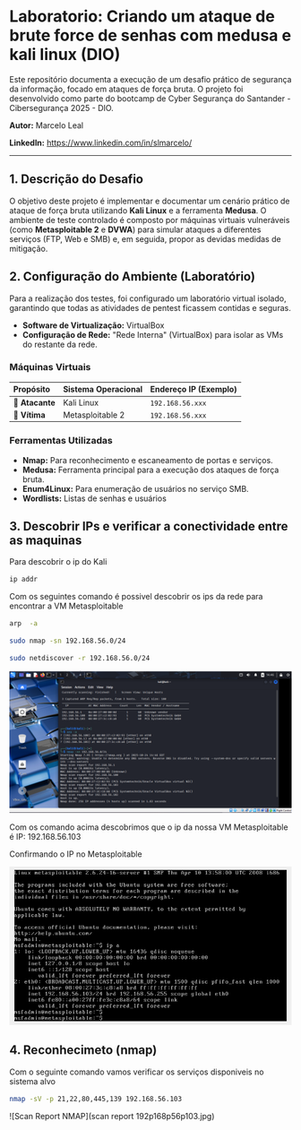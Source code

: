 # Laboratorio: Criando um ataque de brute force de senhas com medusa e kali linux (DIO)
Este repositório documenta a execução de um desafio prático de segurança da informação, focado em ataques de força bruta. O projeto foi desenvolvido como parte do bootcamp de Cyber Segurança do Santander - Cibersegurança 2025 - DIO.

**Autor:** Marcelo Leal

**LinkedIn:** https://www.linkedin.com/in/slmarcelo/

---

## 1. Descrição do Desafio

O objetivo deste projeto é implementar e documentar um cenário prático de ataque de força bruta utilizando **Kali Linux** e a ferramenta **Medusa**. O ambiente de teste controlado é composto por máquinas virtuais vulneráveis (como **Metasploitable 2** e **DVWA**) para simular ataques a diferentes serviços (FTP, Web e SMB) e, em seguida, propor as devidas medidas de mitigação.

## 2. Configuração do Ambiente (Laboratório)

Para a realização dos testes, foi configurado um laboratório virtual isolado, garantindo que todas as atividades de pentest ficassem contidas e seguras.

* **Software de Virtualização:** VirtualBox
* **Configuração de Rede:** "Rede Interna" (VirtualBox) para isolar as VMs do restante da rede.

### Máquinas Virtuais

| Propósito | Sistema Operacional | Endereço IP (Exemplo) |
| :--- | :--- | :--- |
| 📍 **Atacante** | Kali Linux | `192.168.56.xxx` |
| 🎯 **Vítima** | Metasploitable 2 | `192.168.56.xxx` |

### Ferramentas Utilizadas

* **Nmap:** Para reconhecimento e escaneamento de portas e serviços.
* **Medusa:** Ferramenta principal para a execução dos ataques de força bruta.
* **Enum4Linux:** Para enumeração de usuários no serviço SMB.
* **Wordlists:** Listas de senhas e usuários


## 3. Descobrir IPs e verificar a conectividade entre as maquinas

Para descobrir o ip do Kali 

```bash
ip addr
```
Com os seguintes comando é possivel descobrir os ips da rede para encontrar a VM Metasploitable

```bash
arp  -a
```
```bash
sudo nmap -sn 192.168.56.0/24
```
```bash 
sudo netdiscover -r 192.168.56.0/24
```
![Descobrindo IPs](imagens/descobrindo_ips.PNG)

Com os comando acima descobrimos que o ip da nossa VM Metasploitable é IP: 192.168.56.103

Confirmando o IP no Metasploitable

![IPs Meta](imagens/verificacao_ip_meta.PNG)

## 4. Reconhecimeto (nmap)

Com  o seguinte comando vamos verificar os serviços disponiveis no sistema alvo
```bash
nmap -sV -p 21,22,80,445,139 192.168.56.103
```

![Scan Report NMAP](scan report 192p168p56p103.jpg)

